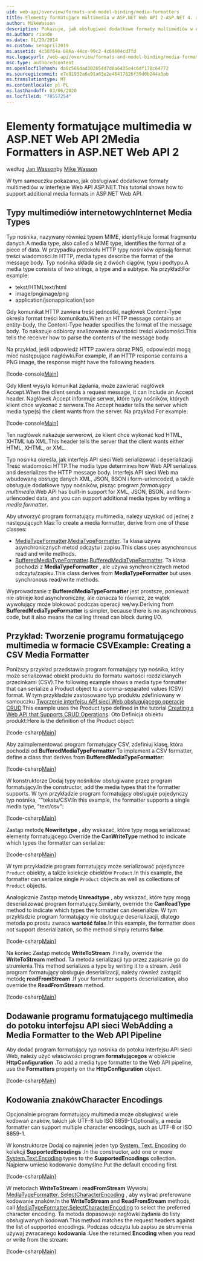 ```yaml
---
uid: web-api/overview/formats-and-model-binding/media-formatters
title: Elementy formatujące multimedia w ASP.NET Web API 2-ASP.NET 4. x
author: MikeWasson
description: Pokazuje, jak obsługiwać dodatkowe formaty multimediów w ASP.NET Web API for ASP.NET 4. x.
ms.author: riande
ms.date: 01/20/2014
ms.custom: seoapril2019
ms.assetid: 4c56f64a-086a-44ce-99c2-4c69604cd7fd
msc.legacyurl: /web-api/overview/formats-and-model-binding/media-formatters
msc.type: authoredcontent
ms.openlocfilehash: da0c566dad302054d7d0a6435e4c6df178c64772
ms.sourcegitcommit: e7e91932a6e91a63e2e46417626f39d6b244a3ab
ms.translationtype: MT
ms.contentlocale: pl-PL
ms.lasthandoff: 03/06/2020
ms.locfileid: "78557254"
---
```

# <a name="media-formatters-in-aspnet-web-api-2"></a><span data-ttu-id="dcc2d-103">Elementy formatujące multimedia w ASP.NET Web API 2</span><span class="sxs-lookup"><span data-stu-id="dcc2d-103">Media Formatters in ASP.NET Web API 2</span></span>

<span data-ttu-id="dcc2d-104">według [Jan Wasson](https://github.com/MikeWasson)</span><span class="sxs-lookup"><span data-stu-id="dcc2d-104">by [Mike Wasson](https://github.com/MikeWasson)</span></span>

<span data-ttu-id="dcc2d-105">W tym samouczku pokazano, jak obsługiwać dodatkowe formaty multimediów w interfejsie Web API ASP.NET.</span><span class="sxs-lookup"><span data-stu-id="dcc2d-105">This tutorial shows how to support additional media formats in ASP.NET Web API.</span></span>

## <a name="internet-media-types"></a><span data-ttu-id="dcc2d-106">Typy multimediów internetowych</span><span class="sxs-lookup"><span data-stu-id="dcc2d-106">Internet Media Types</span></span>

<span data-ttu-id="dcc2d-107">Typ nośnika, nazywany również typem MIME, identyfikuje format fragmentu danych.</span><span class="sxs-lookup"><span data-stu-id="dcc2d-107">A media type, also called a MIME type, identifies the format of a piece of data.</span></span> <span data-ttu-id="dcc2d-108">W przypadku protokołu HTTP typy nośników opisują format treści wiadomości.</span><span class="sxs-lookup"><span data-stu-id="dcc2d-108">In HTTP, media types describe the format of the message body.</span></span> <span data-ttu-id="dcc2d-109">Typ nośnika składa się z dwóch ciągów, typu i podtypu.</span><span class="sxs-lookup"><span data-stu-id="dcc2d-109">A media type consists of two strings, a type and a subtype.</span></span> <span data-ttu-id="dcc2d-110">Na przykład:</span><span class="sxs-lookup"><span data-stu-id="dcc2d-110">For example:</span></span>

- <span data-ttu-id="dcc2d-111">tekst/HTML</span><span class="sxs-lookup"><span data-stu-id="dcc2d-111">text/html</span></span>
- <span data-ttu-id="dcc2d-112">image/png</span><span class="sxs-lookup"><span data-stu-id="dcc2d-112">image/png</span></span>
- <span data-ttu-id="dcc2d-113">application/json</span><span class="sxs-lookup"><span data-stu-id="dcc2d-113">application/json</span></span>

<span data-ttu-id="dcc2d-114">Gdy komunikat HTTP zawiera treść jednostki, nagłówek Content-Type określa format treści komunikatu.</span><span class="sxs-lookup"><span data-stu-id="dcc2d-114">When an HTTP message contains an entity-body, the Content-Type header specifies the format of the message body.</span></span> <span data-ttu-id="dcc2d-115">To nakazuje odbiorcy analizowanie zawartości treści wiadomości.</span><span class="sxs-lookup"><span data-stu-id="dcc2d-115">This tells the receiver how to parse the contents of the message body.</span></span>

<span data-ttu-id="dcc2d-116">Na przykład, jeśli odpowiedź HTTP zawiera obraz PNG, odpowiedzi mogą mieć następujące nagłówki.</span><span class="sxs-lookup"><span data-stu-id="dcc2d-116">For example, if an HTTP response contains a PNG image, the response might have the following headers.</span></span>

[!code-console[Main](media-formatters/samples/sample1.cmd)]

<span data-ttu-id="dcc2d-117">Gdy klient wysyła komunikat żądania, może zawierać nagłówek Accept.</span><span class="sxs-lookup"><span data-stu-id="dcc2d-117">When the client sends a request message, it can include an Accept header.</span></span> <span data-ttu-id="dcc2d-118">Nagłówek Accept informuje serwer, które typy nośników, których klient chce wykonać z serwera.</span><span class="sxs-lookup"><span data-stu-id="dcc2d-118">The Accept header tells the server which media type(s) the client wants from the server.</span></span> <span data-ttu-id="dcc2d-119">Na przykład:</span><span class="sxs-lookup"><span data-stu-id="dcc2d-119">For example:</span></span>

[!code-console[Main](media-formatters/samples/sample2.cmd)]

<span data-ttu-id="dcc2d-120">Ten nagłówek nakazuje serwerowi, że klient chce wykonać kod HTML, XHTML lub XML.</span><span class="sxs-lookup"><span data-stu-id="dcc2d-120">This header tells the server that the client wants either HTML, XHTML, or XML.</span></span>

<span data-ttu-id="dcc2d-121">Typ nośnika określa, jak interfejs API sieci Web serializować i deserializacji Treść wiadomości HTTP.</span><span class="sxs-lookup"><span data-stu-id="dcc2d-121">The media type determines how Web API serializes and deserializes the HTTP message body.</span></span> <span data-ttu-id="dcc2d-122">Interfejs API sieci Web ma wbudowaną obsługę danych XML, JSON, BSON i form-urlencoded, a także obsługuje dodatkowe typy nośników, pisząc program *formatujący multimedia*.</span><span class="sxs-lookup"><span data-stu-id="dcc2d-122">Web API has built-in support for XML, JSON, BSON, and form-urlencoded data, and you can support additional media types by writing a *media formatter*.</span></span>

<span data-ttu-id="dcc2d-123">Aby utworzyć program formatujący multimedia, należy uzyskać od jednej z następujących klas:</span><span class="sxs-lookup"><span data-stu-id="dcc2d-123">To create a media formatter, derive from one of these classes:</span></span>

- <span data-ttu-id="dcc2d-124">[MediaTypeFormatter](https://msdn.microsoft.com/library/system.net.http.formatting.mediatypeformatter.aspx).</span><span class="sxs-lookup"><span data-stu-id="dcc2d-124">[MediaTypeFormatter](https://msdn.microsoft.com/library/system.net.http.formatting.mediatypeformatter.aspx).</span></span> <span data-ttu-id="dcc2d-125">Ta klasa używa asynchronicznych metod odczytu i zapisu.</span><span class="sxs-lookup"><span data-stu-id="dcc2d-125">This class uses asynchronous read and write methods.</span></span>
- <span data-ttu-id="dcc2d-126">[BufferedMediaTypeFormatter](https://msdn.microsoft.com/library/system.net.http.formatting.bufferedmediatypeformatter.aspx).</span><span class="sxs-lookup"><span data-stu-id="dcc2d-126">[BufferedMediaTypeFormatter](https://msdn.microsoft.com/library/system.net.http.formatting.bufferedmediatypeformatter.aspx).</span></span> <span data-ttu-id="dcc2d-127">Ta klasa pochodzi z **MediaTypeFormatter** , ale używa synchronicznych metod odczytu/zapisu.</span><span class="sxs-lookup"><span data-stu-id="dcc2d-127">This class derives from **MediaTypeFormatter** but uses synchronous read/write methods.</span></span>

<span data-ttu-id="dcc2d-128">Wyprowadzanie z **BufferedMediaTypeFormatter** jest prostsze, ponieważ nie istnieje kod asynchroniczny, ale oznacza to również, że wątek wywołujący może blokować podczas operacji we/wy.</span><span class="sxs-lookup"><span data-stu-id="dcc2d-128">Deriving from **BufferedMediaTypeFormatter** is simpler, because there is no asynchronous code, but it also means the calling thread can block during I/O.</span></span>

## <a name="example-creating-a-csv-media-formatter"></a><span data-ttu-id="dcc2d-129">Przykład: Tworzenie programu formatującego multimedia w formacie CSV</span><span class="sxs-lookup"><span data-stu-id="dcc2d-129">Example: Creating a CSV Media Formatter</span></span>

<span data-ttu-id="dcc2d-130">Poniższy przykład przedstawia program formatujący typ nośnika, który może serializować obiekt produktu do formatu wartości rozdzielanych przecinkami (CSV).</span><span class="sxs-lookup"><span data-stu-id="dcc2d-130">The following example shows a media type formatter that can serialize a Product object to a comma-separated values (CSV) format.</span></span> <span data-ttu-id="dcc2d-131">W tym przykładzie zastosowano typ produktu zdefiniowany w samouczku [Tworzenie interfejsu API sieci Web obsługującego operacje CRUD](../older-versions/creating-a-web-api-that-supports-crud-operations.md).</span><span class="sxs-lookup"><span data-stu-id="dcc2d-131">This example uses the Product type defined in the tutorial [Creating a Web API that Supports CRUD Operations](../older-versions/creating-a-web-api-that-supports-crud-operations.md).</span></span> <span data-ttu-id="dcc2d-132">Oto Definicja obiektu produkt:</span><span class="sxs-lookup"><span data-stu-id="dcc2d-132">Here is the definition of the Product object:</span></span>

[!code-csharp[Main](media-formatters/samples/sample3.cs)]

<span data-ttu-id="dcc2d-133">Aby zaimplementować program formatujący CSV, zdefiniuj klasę, która pochodzi od **BufferedMediaTypeFormatter**:</span><span class="sxs-lookup"><span data-stu-id="dcc2d-133">To implement a CSV formatter, define a class that derives from **BufferedMediaTypeFormatter**:</span></span>

[!code-csharp[Main](media-formatters/samples/sample4.cs)]

<span data-ttu-id="dcc2d-134">W konstruktorze Dodaj typy nośników obsługiwane przez program formatujący.</span><span class="sxs-lookup"><span data-stu-id="dcc2d-134">In the constructor, add the media types that the formatter supports.</span></span> <span data-ttu-id="dcc2d-135">W tym przykładzie program formatujący obsługuje pojedynczy typ nośnika, &quot;&quot;tekstu/CSV:</span><span class="sxs-lookup"><span data-stu-id="dcc2d-135">In this example, the formatter supports a single media type, &quot;text/csv&quot;:</span></span>

[!code-csharp[Main](media-formatters/samples/sample5.cs)]

<span data-ttu-id="dcc2d-136">Zastąp metodę **Nowritetype** , aby wskazać, które typy mogą serializować elementy formatującego:</span><span class="sxs-lookup"><span data-stu-id="dcc2d-136">Override the **CanWriteType** method to indicate which types the formatter can serialize:</span></span>

[!code-csharp[Main](media-formatters/samples/sample6.cs)]

<span data-ttu-id="dcc2d-137">W tym przykładzie program formatujący może serializować pojedyncze `Product` obiekty, a także kolekcje obiektów `Product`.</span><span class="sxs-lookup"><span data-stu-id="dcc2d-137">In this example, the formatter can serialize single `Product` objects as well as collections of `Product` objects.</span></span>

<span data-ttu-id="dcc2d-138">Analogicznie Zastąp metodę **Unreadtype** , aby wskazać, które typy mogą deserializować program formatujący.</span><span class="sxs-lookup"><span data-stu-id="dcc2d-138">Similarly, override the **CanReadType** method to indicate which types the formatter can deserialize.</span></span> <span data-ttu-id="dcc2d-139">W tym przykładzie program formatujący nie obsługuje deserializacji, dlatego metoda po prostu zwraca **wartość false**.</span><span class="sxs-lookup"><span data-stu-id="dcc2d-139">In this example, the formatter does not support deserialization, so the method simply returns **false**.</span></span>

[!code-csharp[Main](media-formatters/samples/sample7.cs)]

<span data-ttu-id="dcc2d-140">Na koniec Zastąp metodę **WriteToStream** .</span><span class="sxs-lookup"><span data-stu-id="dcc2d-140">Finally, override the **WriteToStream** method.</span></span> <span data-ttu-id="dcc2d-141">Ta metoda serializacji typ przez zapisanie go do strumienia.</span><span class="sxs-lookup"><span data-stu-id="dcc2d-141">This method serializes a type by writing it to a stream.</span></span> <span data-ttu-id="dcc2d-142">Jeśli program formatujący obsługuje deserializacji, należy również zastąpić metodę **readFromStream** .</span><span class="sxs-lookup"><span data-stu-id="dcc2d-142">If your formatter supports deserialization, also override the **ReadFromStream** method.</span></span>

[!code-csharp[Main](media-formatters/samples/sample8.cs)]

## <a name="adding-a-media-formatter-to-the-web-api-pipeline"></a><span data-ttu-id="dcc2d-143">Dodawanie programu formatującego multimedia do potoku interfejsu API sieci Web</span><span class="sxs-lookup"><span data-stu-id="dcc2d-143">Adding a Media Formatter to the Web API Pipeline</span></span>

<span data-ttu-id="dcc2d-144">Aby dodać program formatujący typ nośnika do potoku interfejsu API sieci Web, należy użyć właściwości program **formatującegos** w obiekcie **HttpConfiguration** .</span><span class="sxs-lookup"><span data-stu-id="dcc2d-144">To add a media type formatter to the Web API pipeline, use the **Formatters** property on the **HttpConfiguration** object.</span></span>

[!code-csharp[Main](media-formatters/samples/sample9.cs)]

## <a name="character-encodings"></a><span data-ttu-id="dcc2d-145">Kodowania znaków</span><span class="sxs-lookup"><span data-stu-id="dcc2d-145">Character Encodings</span></span>

<span data-ttu-id="dcc2d-146">Opcjonalnie program formatujący multimedia może obsługiwać wiele kodowań znaków, takich jak UTF-8 lub ISO 8859-1.</span><span class="sxs-lookup"><span data-stu-id="dcc2d-146">Optionally, a media formatter can support multiple character encodings, such as UTF-8 or ISO 8859-1.</span></span>

<span data-ttu-id="dcc2d-147">W konstruktorze Dodaj co najmniej jeden typ [System. Text. Encoding](https://msdn.microsoft.com/library/system.text.encoding.aspx) do kolekcji **SupportedEncodings** .</span><span class="sxs-lookup"><span data-stu-id="dcc2d-147">In the constructor, add one or more [System.Text.Encoding](https://msdn.microsoft.com/library/system.text.encoding.aspx) types to the **SupportedEncodings** collection.</span></span> <span data-ttu-id="dcc2d-148">Najpierw umieść kodowanie domyślne.</span><span class="sxs-lookup"><span data-stu-id="dcc2d-148">Put the default encoding first.</span></span>

[!code-csharp[Main](media-formatters/samples/sample10.cs?highlight=6-7)]

<span data-ttu-id="dcc2d-149">W metodach **WriteToStream** i **readFromStream** Wywołaj [MediaTypeFormatter. SelectCharacterEncoding](https://msdn.microsoft.com/library/hh969054.aspx) , aby wybrać preferowane kodowanie znaków.</span><span class="sxs-lookup"><span data-stu-id="dcc2d-149">In the **WriteToStream** and **ReadFromStream** methods, call [MediaTypeFormatter.SelectCharacterEncoding](https://msdn.microsoft.com/library/hh969054.aspx) to select the preferred character encoding.</span></span> <span data-ttu-id="dcc2d-150">Ta metoda dopasowuje nagłówki żądania do listy obsługiwanych kodowań.</span><span class="sxs-lookup"><span data-stu-id="dcc2d-150">This method matches the request headers against the list of supported encodings.</span></span> <span data-ttu-id="dcc2d-151">Podczas odczytu lub zapisu ze strumienia używaj zwracanego **kodowania** :</span><span class="sxs-lookup"><span data-stu-id="dcc2d-151">Use the returned **Encoding** when you read or write from the stream:</span></span>

[!code-csharp[Main](media-formatters/samples/sample11.cs?highlight=3,5)]
